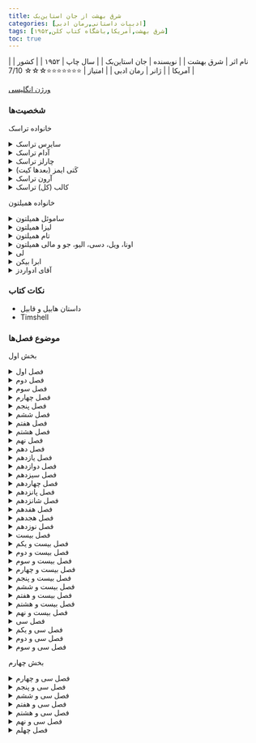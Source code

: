 ```yaml
---
title: شرق بهشت از جان استاین‌بک
categories: [ادبیات داستانی,رمان ادبی]
tags: [شرق بهشت,آمریکا,باشگاه کتاب کلن,۱۹۵۲]
toc: true
---
```



| نام اثر | شرق بهشت  |
| نویسنده | جان استاین‌بک |
| سال چاپ | ۱۹۵۲  |
| کشور | آمریکا |
| ژانر | رمان ادبی |
| امتیاز | ⭐⭐⭐⭐⭐⭐⭐☆☆☆ 7/10 |


[ورژن انگلیسی](https://www.fadedpage.com/books/20211110/html.php)


### شخصیت‌ها

خانواده تراسک

<details>
  <summary>سایرس تراسک</summary>
پدر خانواده تراسک، یک کهنه‌سرباز جنگ داخلی با اخلاقیاتی سوال‌برانگیز.
</details>

<details>
  <summary>آدام تراسک</summary>
پسر مهربان سایرس، مردی آرمان‌گرا که در درک مفهوم خوب و بد دچار مشکل است.
</details>

<details>
  <summary>چارلز تراسک</summary>
برادر ناتنی آدام، اغلب حسود و خشن، و در تضاد با مهربانی آدام.
</details>

<details>
  <summary>کَتی ایمز (بعدها کیت)</summary>
شخصیتی دست‌کاری‌گر و بدطینت که با آدام ازدواج می‌کند و تبدیل به ضدقهرمان اصلی داستان می‌شود.
</details>

<details>
  <summary>آرون تراسک</summary>
پسر آرمان‌گرای آدام و کتی که با درک جنبه‌های تاریک زندگی دچار مشکل است.
</details>

<details>
  <summary>کالب (کل) تراسک</summary>
برادر دوقلوی آرون، که شخصیت پیچیده‌تری دارد و از پتانسیل خود برای تاریکی آگاه است.
</details>



خانواده همیلتون

<details>
  <summary>ساموئل همیلتون</summary>
یک مهاجر ایرلندی خردمند و مهربان که به دوست نزدیک آدام تراسک و مربی دیگران تبدیل می‌شود.
</details>

<details>
  <summary>لیزا همیلتون</summary>
همسر منطقی و مذهبی ساموئل، که نیروی ثابتی در خانواده است.
</details>

<details>
  <summary>تام همیلتون</summary>
پسر حساس و گرفتار ساموئل، که از عذاب وجدان و شک به خود رنج می‌برد.
</details>

<details>
  <summary>اونا، ویل، دسی، الیو، جو و مالی همیلتون</summary>
فرزندان دیگر همیلتون، هر کدام با شخصیت‌ها و زندگی‌های متفاوت.
</details>

<details>
  <summary>لی</summary>
خدمتکار وفادار چینی-آمریکایی آدام و محرم اسرار او، که به عنوان یک شخصیت پدرانه برای آرون و کل عمل می‌کند و اغلب بینش فلسفی ارائه می‌دهد.
</details>

<details>
  <summary>ابرا بیکن</summary>
علاقه‌مند آرون، که در نهایت به کل نزدیک‌تر می‌شود و با چالش‌های اخلاقی خود روبرو می‌شود.
</details>

<details>
  <summary>آقای ادواردز</summary>
رئیس سابق کتی و قربانی دستکاری‌های او.
</details>

### نکات کتاب
- داستان هابیل و قابیل
- Timshell


### موضوع فصل‌ها

بخش اول

<details>
<summary>فصل اول</summary>
توضیح دره سالیناس
</details>

<details>
<summary>فصل دوم</summary>
 شروع تاریخچه خانواده همیلتون‌


 در حالی که بسیاری از مردم بدون پول به دره سالیناس آمدند، افراد دیگری نیز بودند که با فروش در جای دیگری، با پول برای شروع یک زندگی جدید وارد شدند. اینها معمولاً زمین می‌خریدند، اما زمین خوب، و خانه‌هایشان را از چوب تخته‌شده می‌ساختند و در پنجره‌هایشان فرش‌ها و شیشه‌های الماس رنگی داشتند. تعدادی از این خانواده ها بودند و به زمین خوب دره رسیدند و خردل زرد را پاک کردند و گندم کاشتند.
</details>

<details>
<summary>فصل سوم</summary>
 شروع تاریخچه خانواده تراسک
 خشونت چارلز در مقابل آدام
 تنهایی آدام در خانواده
</details>

<details>
<summary>فصل چهارم</summary>
آدام بدون خواسته خودش به سواره‌نظام ملحق شد.
چارلز گاهی اوقات برای او نامه می‌نوشت.
</details>
<details>
<summary>فصل پنجم</summary>
در مورد خانواده همیلتون.
ایرلندی بودند و تحقیر می‌شدند

جرج بچه خوب و آرامی بود.

ویل توانست خوب پول دربیاورد.

تام شبیه پدرش بود. دنیای درخشانی داشت. 
اندوهش هم مانند شادی‌اش هیجانی بود. 
مثل پدرش اهل اختراع بود.
مجرد ماند. 

تام و جوزف-جو و سامویل بلند نظر بودند
جرج و ویل کوتاه نظر بودند

جو احتیاج به کمک داشت برای زندگی

در میان پسران همیلتون، پنج دختر وجود داشتند: اونا مسن‌ترین، دختری متفکر، درس‌خوان و تاریک. لیزی – حدس می‌زنم لیزی باید از زمانی که به‌خاطر مادرش نامگذاری شده، مسن‌ترین فرد بوده باشد – من چیز زیادی در مورد لیزی نمی‌دانم. او در اوایل به نظر می رسید برای خانواده خود شرمنده است. او جوان ازدواج کرد و رفت و پس از آن فقط در مراسم تشییع جنازه دیده شد. لیزی ظرفیت نفرت و تلخی بی نظیری در میان همیلتون ها داشت. او یک پسر داشت و وقتی بزرگ شد و با دختری ازدواج کرد که لیزی از او خوشش نمی آمد، سال ها با او صحبت نکرد.

بعد دسی بود که خنده‌اش آنقدر ثابت بود که همه از حضور در کنارش خوشحال بودند زیرا بودن با دسی بیشتر از هر کس دیگری لذت می‌برد.

خواهر بعدی الیو بود، مادرم. و آخرین مولی بود که زیبایی کمی با موهای بلوند و چشمان بنفش داشت.

اینها همیلتون‌ها بودند، و این تقریباً یک معجزه بود که چگونه لیزا، دختر کوچک لاغر، سال به سال آنها را تولید می‌کرد و به آنها غذا می‌داد، نان می‌پخت، لباس‌هایشان را درست می‌کرد، و آنها را با اخلاق خوب و اخلاق آهنین نیز می‌پوشاند.
</details>
<details>
<summary>فصل ششم</summary>
آدام به خدمت نظام می‌رود و چارلز در خانه می‌ماند.
مادرش می‌میرد و چارلز با نبودن پدرش در خانه تنها می‌ماند و شرایط خانه روز به روز خرابتر می‌شود.
</details>
<details>
<summary>فصل هفتم</summary>
داستان آدام و عدم علاقه به برگشتن به خانه.
مانند آوارگان در شهرهای مختلف آمریکا گشتن.
در نهایت برگشت به خانه و متوجه شدن که پدرشان مرده و برای آن‌ها پول زیادی برجا گذاشته.
متوجه هم می‌شوند که پدرشان در مورد سوابق متعدد نظامی‌اش دروغ‌های زیادی گفته
</details>
<details>
<summary>فصل هشتم</summary>
داستان کتی
هیولا بودنش و آتش زدن خانه‌شان
</details>
<details>
<summary>فصل نهم</summary>
رابطه کاترین و آقای ادواردز صاحب فاحشه‌خانه‌ها
آقای ادواردز در ابتدا با کاترین رابطه‌ای برقرار می‌کند 
اما یک بار وقتی دیگر از رفتارهای کاترین طاقتش طاق شده او را به جایی می‌برد و با زدن او فکر می کند که او را کشته است.
</details>
<details>
<summary>فصل دهم</summary>
چارلز و آدام که با درگیریهای زیاد با هم زندگی می‌کنند
</details>
<details>
<summary>فصل یازدهم</summary>
با کتی در جلوی درشان روبرو می‌شوند.
با اینکه چارلز راضی نیست، آدام از کتی مراقبت می کند.
در نهایت آدام با کتی ازدواج می‌کند. 
کتی هم خود به بستر چارلز می‌رود.
</details>
<details>
<summary>فصل دوازدهم</summary>
در مورد دنیای نزدیک سال‌های اطراف ۱۹۰۰
</details>
<details>
<summary>فصل سیزدهم</summary>
آدامز و کتی به کالیفرنیا می‌روند (سالیناس)
کتی تلاش کرده است که سقط جنین کند و دکتر او را تهدید می‌کند که دیگر این کار را نکند.
کتی مظلوم می‌شود و دکتر به آدامز نمی گوید که کتی چه کرده است.
آدامز با ساموئل ملاقات می‌کند که راجب شرایط زمین و کشاورزی در منطقه بپرسد.
</details>
<details>
<summary>فصل چهاردهم</summary>
راجب الیو مادر راوی می‌شنویم که با تلاش آموزگار می‌شود.
ازدواج می‌کند و شوهرش می‌میرد.
</details>
<details>
<summary>فصل پانزدهم</summary>
آدام خدمتکار با اصل چینی‌اش به دنبال ساموئل می‌فرستد که در مورد آب پیدا کردن با او صحبت کند.
ساموئل در راه با لی صحبت می‌کند و متوجه می‌شود که لی با اینکه در آمریکا بزرگ شده است به حرف زدنش لهجه اضافه می‌کند.
ساموئل بعد از حدس زدن بخشی از زمین که اگه کنده شود احتمالا به آب می‌رسد برای غذا آنجا می‌ماند.
سر غذا متوجه سردی عجیبی در فضای آدام و کتی می‌شود و هر چه تلاش می‌کند فضا را گرم کند نمی‌شود.
در آخر با ترسی عجیب که در دلش افتاده خداحافظی می‌کند و به سمت خانه راه می‌افتد.
</details>
<details>
<summary>فصل شانزدهم</summary>
ساموئل به خانه می‌رود و در ذهنش به ترسی که از دیدن کتی در دلش ایجاد شده بود فکر می کند.
</details>
<details>
<summary>فصل هفدهم</summary>
ساموئل و پسرش به جستجوی آب مشغولند که لی به آنجا می‌آید و خبر می‌دهد که وقت زایمان کتی است.
ساموئل برای زایمان کتی می‌رود.
هنگام زایمان کتی به نظر از روی قصد دست ساموئل را خیلی شدید گاز می‌گیرد.
دوقلوها به دنیا می‌آیند و سامويل از لیزا می‌خواهد که به خانه آنها برود و کمی کمک کند.
کتی بعد از چند وقت از خانه فرار می کند و هنگام فرار به سمت آدام شلیک می کند.
</details>
<details>
<summary>فصل هجدهم</summary>
معاون کلانتر متوجه واقعیت اتفاق خانه آدامز می‌شود و در هنگام صحبت با کلانتر متوجه می‌شود که کتی در شهری اطراف به فاحشه خانه رفته و درخواست کار کرده.
</details>
<details>
<summary>فصل نوزدهم</summary>
توضیح در مورد فاحشه‌خانه‌های مختلف و مادام‌های آن‌ها. 
کتی که خود را کیت می‌نامد وارد یکی از آنها به ریاست مادام فی می‌شود و شغلی آنجا می گیرد.
</details>
<details>
<summary>فصل بیست</summary>
فی با رفتار کتی او را مانند دختر خود میداند و کتی او را یواش یواش می‌کشد
</details>
<details>
<summary>فصل بیست و یکم</summary>
فی مریض‌تر می‌شود و کتی کنترل فاحشه‌خانه رو در اختیار می گیرد و در نهایت فی می‌میرد.
</details>
<details>
<summary>فصل بیست و دوم</summary>
ساموئل به آدام کمک می‌کند تا شرایط را قبول کند و بچه‌هایش را بپذیرد.
بچه‌ها اسم‌گذاری می‌شوند کالب و آرون.
</details>
<details>
<summary>فصل بیست و سوم</summary>
توضیح در مورد خانواده همیلتون و بچه‌ها
</details>
<details>
<summary>فصل بیست و چهارم</summary>
بیشتر در مورد وضعیت ساموئل و خانواده‌اش
</details>
<details>
<summary>فصل بیست و پنجم</summary>
آدام پیش کیت می‌رود. 
از خدمتکار کیت درگوشی می‌خورد. 
کیت در مورد رابطه‌اش با چارلز برادر آدام صحبت می‌کند.
</details>
<details>
<summary>فصل بیست و ششم</summary>
بعد از برگشتن از پیش کیت آدام احساس بدی ندارد و حتی احساس خوبی دارد.
</details>
<details>
<summary>فصل بیست و هفتم</summary>
</details>
<details>
<summary>فصل بیست و هشتم</summary>
</details>
<details>
<summary>فصل بیست و نهم</summary>
</details>
<details>
<summary>فصل سی </summary>
</details>
<details>
<summary>فصل سی و یکم</summary>
آدام نامه مرگ چارلز و ارث زیاد او برای خودش و کیت را پیش کیت می‌برد. 
</details>
<details>
<summary>فصل سی و دوم</summary>
در مورد خانواده ساموئل. 
</details>
<details>
<summary>فصل سی و سوم</summary>
دسی پیش تام برمی‌گردد و در آنجا می‌میرد. 
</details>

بخش چهارم

<details>
<summary>فصل سی و چهارم</summary>
یک کودک ممکن است بپرسد: "داستان دنیا درباره چیست؟" و یک مرد یا زن بالغ ممکن است تعجب کند، "دنیا به چه سمتی خواهد رفت؟ چگونه به پایان می رسد و در حالی که ما در آن هستیم، داستان در مورد چیست؟»

من معتقدم که یک داستان در جهان وجود دارد، و تنها یک داستان، که ما را ترسانده و الهام گرفته است، به طوری که ما در سریال سفید مرواریدی از ادامه فکر و شگفتی زندگی می کنیم. انسان‌ها در زندگی‌شان، در افکارشان، در گرسنگی‌ها و جاه‌طلبی‌ها، در بخل و بی‌رحمی‌شان، و در مهربانی و بخشندگی‌شان نیز گرفتار شده‌اند - در توری از خیر و شر. من فکر می کنم این تنها داستانی است که ما داریم و در تمام سطوح احساس و هوش رخ می دهد. فضیلت و رذیلت تار و پود آگاهی اولیه ما بودند و تار و پود آخرین آگاهی ما خواهند بود و این علیرغم هر تغییری که ممکن است بر مزرعه و رودخانه و کوه، بر اقتصاد و آداب تحمیل کنیم. داستان دیگری وجود ندارد. مردی بعد از اینکه گرد و غبار و تراشه های زندگی خود را پاک کرد، تنها سؤالات سخت و پاکی را باقی می گذارد: خوب بود یا بد؟ آیا خوب کار کرده ام یا بیمار؟

هرودوت، در جنگ ایران، داستانی را بیان می کند که چگونه کرزوس، ثروتمندترین و محبوب ترین پادشاه زمان خود، از سولون آتنی سؤال مهمی پرسید. اگر نگران جواب نبود آن را نمی پرسید. او پرسید: خوش شانس ترین فرد جهان کیست؟ او باید با شک و گرسنه برای اطمینان خورده شده باشد. سولون از سه فرد خوش شانس در زمان های قدیم به او گفت. و کرزوس به احتمال زیاد به او گوش نمی‌داد، بنابراین نگران خودش بود. و چون سولون از او یاد نکرد، کرزوس مجبور شد بگوید: "آیا مرا خوش شانس نمی‌دانی؟"

سولون در پاسخ خود تردید نکرد. "چگونه می توانم بگویم؟" او گفت. "تو هنوز نمرده ای."

و این پاسخ باید با ناپدید شدن شانس کرزوس، و ثروت و پادشاهی‌اش، به طرز وحشتناکی آزاردهنده باشد. و در حالی که در آتشی بلند می سوخت، شاید به آن فکر می کرد و شاید آرزو می کرد کاش نمی پرسید یا جواب نمی داد.

و در زمان ما وقتی مردی می میرد - اگر مال و نفوذ و قدرت و تمام لباسهای حسادت برانگیخته داشته باشد و بعد از زندگان از اموال مرده و برجستگی و آثار و یادگارهای او حساب کند - همچنان این سؤال باقی است. در آنجا: آیا زندگی او خوب بود یا بد؟ حسادت ها از بین رفته اند و چوب اندازه گیری این است: «او را دوست داشتند یا از او متنفر بودند؟ آیا مرگ او فقدان احساس می شود یا نوعی شادی از آن حاصل می شود؟»

من به وضوح کشته شدن سه مرد را به یاد دارم. یکی از آن ها ثروتمندترین مرد قرن بود که با پنجه زدن به ثروت از طریق روح و بدن انسان ها، سال ها تلاش کرد تا عشقی را که از دست داده بود، پس بگیرد و با این روند خدمات بزرگی به دنیا انجام داد و شاید ، خیلی بیشتر از آن بود که شرارت های ظهور او را متعادل کند. من در یک کشتی بودم که او مرد. این خبر روی تابلوی اعلانات درج شد و تقریباً همه با خوشحالی این خبر را دریافت کردند. چند نفر گفتند: خدا را شکر که پسر عوضی مرده است.

سپس مردی باهوش مانند شیطان بود که بدون درک شأن انسانی و آگاهی کامل از تمام جنبه های ضعف و شرارت انسان، از دانش خاص خود برای انحراف مردان، خرید مردان، رشوه و تهدید و اغوا استفاده می کرد. او خود را در موقعیتی قدرتمند یافت. او انگیزه های خود را به نام فضیلت پوشانده بود، و من از خود پرسیده ام که آیا او می دانسته است که هیچ هدیه ای هرگز عشق مردی را پس نمی گیرد، وقتی که شما عشق به خود را از او دور کنید. یک مرد رشوه گرفته فقط می تواند از رشوه دهنده خود متنفر باشد. وقتی این مرد مرد، ملت با ستایش و از پایین تر از مرگ او با خوشحالی به صدا در آمدند.

مرد سومی بود که شاید اشتباهات زیادی در عملکردش مرتکب شد، اما زندگی مؤثرش وقف این بود که مردان را شجاع و باوقار و خوب کند در زمانی که فقیر و وحشت زده بودند و نیروهای زشت در دنیا برای استفاده از ترس هایشان سست بودند. این مرد مورد نفرت عده کمی بود. وقتی او درگذشت، مردم در خیابان ها اشک ریختند و ذهنشان زاری کرد: «حالا چه کنیم؟ چگونه می توانیم بدون او ادامه دهیم؟»

در بلاتکلیفی، مطمئن هستم که در زیر لایه‌های ضعیف مردان، می‌خواهند خوب باشند و دوست داشته شوند. در واقع، بیشتر رذیلت های آنها تلاش برای راه های کوتاه برای عشق ورزیدن است. وقتی مردی برای مردن می آید، صرف نظر از استعداد و نفوذ و نبوغش، اگر بدون عشق بمیرد، باید زندگی اش برای او شکست و مردن او وحشت سردی باشد. به نظر من اگر من یا شما باید بین دو مسیر فکری یا عملی یکی را انتخاب کنیم، باید مرگ خود را به یاد بیاوریم و طوری زندگی کنیم که مرگ ما هیچ لذتی برای دنیا به همراه نداشته باشد.

ما فقط یک داستان داریم. همه رمان‌ها، همه شعرها، بر اساس رقابت بی‌پایان خیر و شر در خودمان ساخته شده‌اند. و به ذهنم خطور می‌کند که شر باید دائماً رشد کند، در حالی که خیر، در حالی که فضیلت، فناناپذیر است. رذیله همیشه چهره ای جوان تازه دارد، در حالی که فضیلت مانند هیچ چیز دیگری در جهان قابل احترام است.
</details>
<details>
<summary>فصل سی و پنجم</summary>
خانواده تراسک به سالیناس نقل‌مکان می‌کنند.
</details>
<details>
<summary>فصل سی و ششم</summary>
آرون و کال به مدرسه جدید در سالیناس می‌روند.
آرون و آبرا دوست می‌شوند.
</details>
<details>
<summary>فصل سی و هفتم</summary>
آدامز در کارخانه یخ‌سازی سرمایه گذاری می‌کند و سعی می‌کند که محصولات کشاورزی را به صورت یخ زده به شرق بفرستد ولی ورشکسته می‌شود.
</details>
<details>
<summary>فصل سی و هشتم</summary>
کال متوجه زنده‌بودن مادرش می‌شود و همه چی را می‌فهمد. 
</details>
<details>
<summary>فصل سی و نهم</summary>
آدام و کال بالاخره صمیمانه صحبت کردند و آدام متوجه شد که کال در مورد مادرش همه‌چی را می‌داند.
کال مادرش را دنبال می‌کرد و یک بار پیش او رفت و آن‌ها غیردوستانه صحبت کردند.

</details>
<details>
<summary>فصل چهلم</summary>
اتل پیش کیت می‌آید و به او می‌گوید که شیشه قطره‌ای که کیت با آن فی را کشته بود دارد.
کیت اما برای او یک دسیسه‌ای میچیند و باعث دستگیری او می‌شود. 

</details>